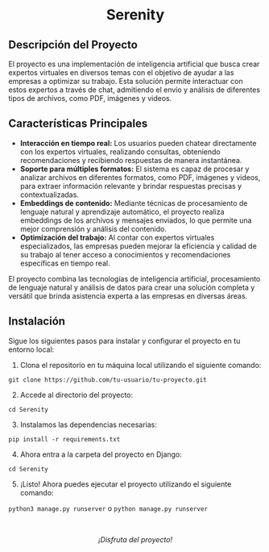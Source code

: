 <h1 align="center">Serenity</h1>

## Descripción del Proyecto

<p>
  El proyecto es una implementación de inteligencia artificial que busca crear expertos virtuales en diversos temas con el objetivo de ayudar a las empresas a optimizar su trabajo. Esta solución permite interactuar con estos expertos a través de chat, admitiendo el envío y análisis de diferentes tipos de archivos, como PDF, imágenes y videos.
</p>

<h2>Características Principales</h2>

<ul>
  <li><strong>Interacción en tiempo real:</strong> Los usuarios pueden chatear directamente con los expertos virtuales, realizando consultas, obteniendo recomendaciones y recibiendo respuestas de manera instantánea.</li>
  <li><strong>Soporte para múltiples formatos:</strong> El sistema es capaz de procesar y analizar archivos en diferentes formatos, como PDF, imágenes y videos, para extraer información relevante y brindar respuestas precisas y contextualizadas.</li>
  <li><strong>Embeddings de contenido:</strong> Mediante técnicas de procesamiento de lenguaje natural y aprendizaje automático, el proyecto realiza embeddings de los archivos y mensajes enviados, lo que permite una mejor comprensión y análisis del contenido.</li>
  <li><strong>Optimización del trabajo:</strong> Al contar con expertos virtuales especializados, las empresas pueden mejorar la eficiencia y calidad de su trabajo al tener acceso a conocimientos y recomendaciones específicas en tiempo real.</li>
</ul>

<p>
  El proyecto combina las tecnologías de inteligencia artificial, procesamiento de lenguaje natural y análisis de datos para crear una solución completa y versátil que brinda asistencia experta a las empresas en diversas áreas.
</p>


## Instalación

Sigue los siguientes pasos para instalar y configurar el proyecto en tu entorno local:

1. Clona el repositorio en tu máquina local utilizando el siguiente comando:

`git clone https://github.com/tu-usuario/tu-proyecto.git`


2. Accede al directorio del proyecto:

`cd Serenity`


3. Instalamos las dependencias necesarias:

`pip install -r requirements.txt`


4. Ahora entra a la carpeta del proyecto en Django:

`cd Serenity`

5. ¡Listo! Ahora puedes ejecutar el proyecto utilizando el siguiente comando:

`python3 manage.py runserver`
o
`python manage.py runserver`

</br>

<p align="center">
<em>¡Disfruta del proyecto!</em>
</p>
